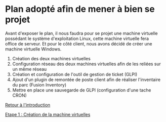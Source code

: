 # Plan adopté afin de mener à bien se projet 

Avant d'exposer le plan, il nous faudra pour se projet une machine virtuelle possédant le système d'exploitation Linux, cette machine virtuelle fera office de serveur. Et pour le côté client, nous avons décidé de créer une machine virtuelle Windows.

1. Création des deux machines virtuelles
2. Configuration réseau des deux machines virtuelles afin de les reliées sur un même réseau
3. Création et configuration de l'outil de gestion de ticket (GLPI)
4. Ajout d'un plugin de remontée de poste client afin de réaliser l'inventaire du parc (Fusion Inventory) 
5. Mettre en place une sauvegarde de GLPI (configuration d'une tache CRON)

[Retour à l'introduction](https://github.com/kevinguyodo/Linux-deuxieme-annee/blob/main/TP1/Introduction.md)

[Etape 1 : Création de la machine virtuelles](https://github.com/kevinguyodo/Linux-deuxieme-annee/blob/main/TP1/Installation%20VM.md)
